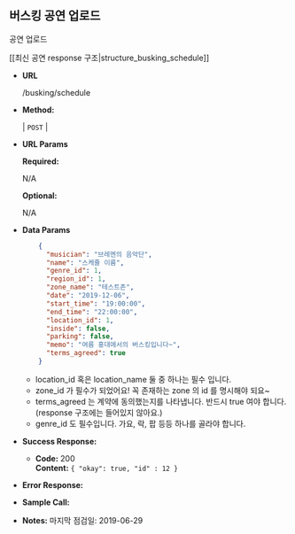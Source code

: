 **버스킹 공연 업로드**
----
  공연 업로드

  [[최신 공연 response 구조|structure_busking_schedule]]


* **URL**

  /busking/schedule

* **Method:**
  
  | `POST` |
  
*  **URL Params** 

   **Required:**
 
   N/A

   **Optional:**
 
   N/A

* **Data Params**

  ```json
      {
        "musician": "브레멘의 음악단",
        "name": "스케쥴 이름",
        "genre_id": 1,
        "region_id": 1,
        "zone_name": "테스트존",
        "date": "2019-12-06",
        "start_time": "19:00:00",
        "end_time": "22:00:00",
        "location_id": 1,
        "inside": false,
        "parking": false,
        "memo": "여름 홍대에서의 버스킹입니다~",
        "terms_agreed": true
      }
  ```
  * location_id 혹은 location_name 둘 중 하나는 필수 입니다.
  * zone_id 가 필수가 되었어요! 꼭 존재하는 zone 의 id 를 명시해야 되요~
  * terms_agreed 는 계약에 동의했는지를 나타냅니다. 반드시 true 여야 합니다.
    (response 구조에는 들어있지 않아요.)
  * genre_id 도 필수입니다. 가요, 락, 팝 등등 하나를 골라야 합니다.
  
  

* **Success Response:**
  
  * **Code:** 200 <br />
    **Content:** `{ "okay": true, "id" : 12 }`
 
* **Error Response:**

* **Sample Call:**


* **Notes:**
    마지막 점검일: 2019-06-29 
